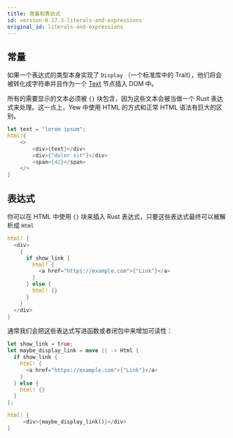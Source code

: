 ```yaml
---
title: 常量和表达式
id: version-0.17.3-literals-and-expressions
original_id: literals-and-expressions
---
```


## 常量

如果一个表达式的类型本身实现了 `Display` （一个标准库中的 Trait），他们将会被转化成字符串并且作为一个 [Text](https://developer.mozilla.org/en-US/docs/Web/API/Text) 节点插入 DOM 中。

所有的需要显示的文本必须被 `{}` 块包含，因为这些文本会被当做一个 Rust 表达式来处理。这一点上，Yew 中使用 HTML 的方式和正常 HTML 语法有巨大的区别。

```rust
let text = "lorem ipsum";
html!{
    <>
        <div>{text}</div>
        <div>{"dolor sit"}</div>
        <span>{42}</span>
    </>
}
```

## 表达式

你可以在 HTML 中使用 `{}` 块来插入 Rust 表达式，只要这些表达式最终可以被解析成 `Html`

```rust
html! {
  <div>
    {
      if show_link {
        html! {
          <a href="https://example.com">{"Link"}</a>
        }
      } else {
        html! {}
      }
    }
  </div>
}
```

通常我们会把这些表达式写进函数或者闭包中来增加可读性：

```rust
let show_link = true;
let maybe_display_link = move || -> Html {
  if show_link {
    html! {
      <a href="https://example.com">{"Link"}</a>
    }
  } else {
    html! {}
  }
};

html! {
     <div>{maybe_display_link()}</div>
}
```
